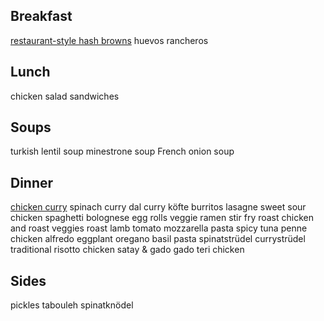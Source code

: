 ## Breakfast
[restaurant-style hash browns](hash-browns.md)
huevos rancheros

## Lunch
chicken salad sandwiches

## Soups 
turkish lentil soup
minestrone soup
French onion soup

## Dinner
[chicken curry](chicken-curry.md)
spinach curry
dal curry
köfte
burritos
lasagne
sweet sour chicken
spaghetti bolognese
egg rolls
veggie ramen
stir fry
roast chicken and roast veggies
roast lamb
tomato mozzarella pasta
spicy tuna penne
chicken alfredo
eggplant oregano basil pasta
spinatstrüdel 
currystrüdel
traditional risotto
chicken satay & gado gado
teri chicken

## Sides
pickles
tabouleh
spinatknödel 

